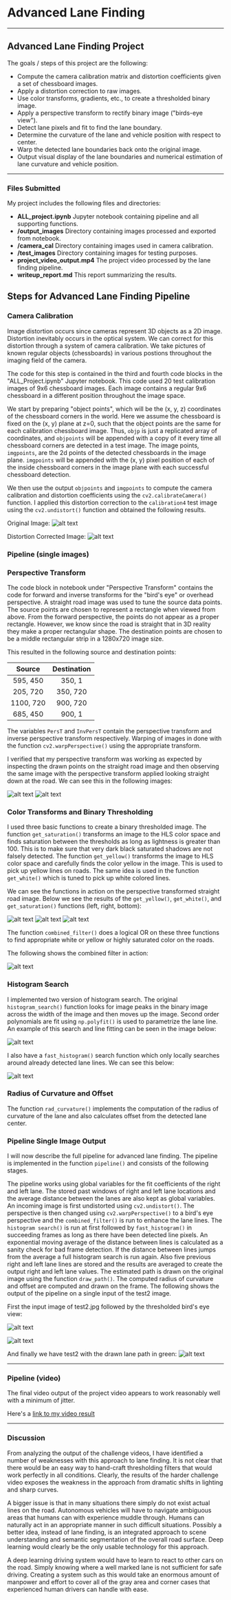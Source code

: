 # **Advanced Lane Finding** #

---

## **Advanced Lane Finding Project** ##

The goals / steps of this project are the following:

* Compute the camera calibration matrix and distortion coefficients given a set of chessboard images.
* Apply a distortion correction to raw images.
* Use color transforms, gradients, etc., to create a thresholded binary image.
* Apply a perspective transform to rectify binary image ("birds-eye view").
* Detect lane pixels and fit to find the lane boundary.
* Determine the curvature of the lane and vehicle position with respect to center.
* Warp the detected lane boundaries back onto the original image.
* Output visual display of the lane boundaries and numerical estimation of lane curvature and vehicle position.

[//]: # (Image References)

[image1]: ./output_images/distorted.jpg "Distorted"
[image2]: ./output_images/undistorted.jpg "Undistorted"
[image3]: ./output_images/straight_road.png "StraightRoad"
[image4]: ./output_images/looking_down.png "LookingDown"
[image5]: ./output_images/yellow.jpg "Yellow"
[image6]: ./output_images/white.jpg "White"
[image7]: ./output_images/saturation.jpg "Saturation"
[image8]: ./output_images/combined.jpg "Combined"
[image9]: ./output_images/histogram.jpg "Histogram"
[image10]: ./output_images/fast_histogram.png "Fast-Histogram"
[image11]: ./output_images/test2.jpg "Test2"
[image12]: ./output_images/test2-BirdsEye.jpg "BirdsEye View"
[image13]: ./output_images/test2-pipelined.jpg "Pipelined"
[video1]: ./project_video_output.mp4 "Video"


---


### Files Submitted ###

My project includes the following files and directories:

* **ALL_project.ipynb**  Jupyter notebook containing pipeline and all supporting functions.
* **/output_images**  Directory containing images processed and exported from notebook.
* **/camera_cal**  Directory containing images used in camera calibration.
* **/test_images**  Directory containing images for testing purposes.
* **project_video_output.mp4**  The project video processed by the lane finding pipeline.
* **writeup_report.md**  This report summarizing the results.

## Steps for Advanced Lane Finding Pipeline ##

### Camera Calibration ###

Image distortion occurs since cameras represent 3D objects as a 2D image.  Distortion inevitably occurs in the optical system.  We can correct for this distortion through a system of camera calibration.  We take pictures of known regular objects (chessboards) in various postions throughout the imaging field of the camera.

The code for this step is contained in the third and fourth code blocks in the "ALL_Project.ipynb" Jupyter notebook.  This code used 20 test calibration images of 9x6 chessboard images.  Each image contains a regular 9x6 chessboard in a different position throughout the image space.

We start by preparing "object points", which will be the (x, y, z) coordinates of the chessboard corners in the world. Here we assume the chessboard is fixed on the (x, y) plane at z=0, such that the object points are the same for each calibration chessboard image.  Thus, `objp` is just a replicated array of coordinates, and `objpoints` will be appended with a copy of it every time all chessboard corners are detected in a test image.  The image points, `imgpoints`, are the 2d points of the detected chessboards in the image plane. `imgpoints` will be appended with the (x, y) pixel position of each of the inside chessboard corners in the image plane with each successful chessboard detection.

We then use the output `objpoints` and `imgpoints` to compute the camera calibration and distortion coefficients using the `cv2.calibrateCamera()` function.  I applied this distortion correction to the `calibration4` test image using the `cv2.undistort()` function and obtained the following results.

Original Image:
![alt text][image1]

Distortion Corrected Image:
![alt text][image2]

### Pipeline (single images) ###

### Perspective Transform ###

The code block in notebook under "Perspective Transform" contains the code for forward and inverse transforms for the "bird's eye" or overhead perspective. A straight road image was used to tune the source data points.  The source points  are chosen to represent a rectangle when viewed from above.  From the forward perspective, the points do not appear as a proper rectangle. However, we know since the road is straight that in 3D reality they make a proper rectangular shape.  The destination points are chosen to be a middle rectangular strip in a 1280x720 image size.

This resulted in the following source and destination points:

| Source        | Destination   | 
|:-------------:|:-------------:| 
| 595, 450      | 350, 1        | 
| 205, 720      | 350, 720      |
| 1100, 720     | 900, 720      |
| 685, 450      | 900, 1        |

The variables `PersT` and `InvPersT` contain the perspective transform and inverse perspective transform respectively. Warping of images in done with the function `cv2.warpPerspective()` using the appropriate transform.

I verified that my perspective transform was working as expected by inspecting the drawn points on the straight road image and then observing the same image with the perspective transform applied looking straight down at the road.   We can see this in the following images:

![alt text][image3]
![alt text][image4]

### Color Transforms and Binary Thresholding ###

I used three basic functions to create a binary thresholded image.  The function `get_saturation()` transforms an image to the HLS color space and finds saturation between the thresholds as long as lightness is greater than 100.  This is to make sure that very dark black saturated shadows are not falsely detected.  The function `get_yellow()` transforms the image to HLS color space and carefully finds the color yellow in the image.  This is used to pick up yellow lines on roads.  The same idea is used in the function `get_white()` which is tuned to pick up white colored lines.

We can see the functions in action on the perspective transformed straight road image.  Below we see the results of the `get_yellow()`, `get_white()`, and `get_saturation()` functions (left, right, bottom):

![alt text][image5]
![alt text][image6]
![alt text][image7]


The function `combined_filter()` does a logical OR on these three functions to find appropriate white or yellow or highly saturated color on the roads.

The following shows the combined filter in action:

![alt text][image8]


### Histogram Search ###

I implemented two version of histogram search.  The original `histogram_search()` function looks for image peaks in the binary image across the width of the image and then moves up the image.  Second order polynomials are fit using `np.polyfit()` is used to parametrize the lane line.  An example of this search and line fitting can be seen in the image below:

![alt text][image9]

I also have a `fast_histogram()` search function which only locally searches around already detected lane lines.  We can see this below:

![alt text][image10]

### Radius of Curvature and Offset ###

The function `rad_curvature()` implements the computation of the radius of curvature of the lane and also calculates offset from the detected lane center.

### Pipeline Single Image Output ###

I will now describe the full pipeline for advanced lane finding.  The pipeline is implemented in the function `pipeline()` and consists of the following stages.

The pipeline works using global variables for the fit coefficients of the right and left lane.  The stored past windows of right and left lane locations and the average distance between the lanes are also kept as global variables.  An incoming image is first undistorted using `cv2.undistort()`. The perspective is then changed using `cv2.warpPerspective()` to a bird's eye perspective and the `combined_filter()` is run to enhance the lane lines.  The `histogram search()` is run at first followed by `fast_histogram()` in succeeding frames as long as there have been detected line pixels.  An exponential moving average of the distance between lines is calculated as a sanity check for bad frame detection.  If the distance between lines jumps from the average a full histogram search is run again.  Also five previous right and left lane lines are stored and the results are averaged to create the output right and left lane values.  The estimated path is drawn on the original image using the function `draw_path()`.  The computed radius of curvature and offset are computed and drawn on the frame.  The following shows the output of the pipeline on a single input of the test2 image.

First the input image of test2.jpg followed by the thresholded bird's eye view:

![alt text][image11]

![alt text][image12]

And finally we have test2 with the drawn lane path in green:
![alt text][image13]



---

### Pipeline (video) ##

The final video output of the project video appears to work reasonably well with a minimum of jitter.

Here's a [link to my video result](./project_video_output.mp4)

---

### Discussion ###

From analyzing the output of the challenge videos, I have identified a number of weaknesses with this approach to lane finding.  It is not clear that there would be an easy way to hand-craft thresholding filters that would work perfectly in all conditions.  Clearly, the results of the harder challenge video exposes the weakness in the approach from dramatic shifts in lighting and sharp curves.

A bigger issue is that in many situations there simply do not exist actual lines on the road.  Autonomous vehicles will have to navigate ambiguous areas that humans can with experience muddle through. Humans can naturally act in an appropriate manner in such difficult situations.  Possibly a better idea, instead of lane finding, is an integrated approach to scene understanding and semantic segmentation of the overall road surface.  Deep learning would clearly be the only usable technology for this approach.

A deep learning driving system would have to learn to react to other cars on the road.  Simply knowing where a well marked lane is not sufficient for safe driving.  Creating a system such as this would take an enormous amount of manpower and effort to cover all of the gray area and corner cases that experienced human drivers can handle with ease.
